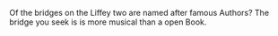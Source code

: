 Of the bridges on the Liffey two are named after famous Authors? The bridge you seek is is more musical than a open Book.